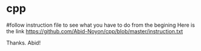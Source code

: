 # cpp

#follow instruction file to see what you have to do from the begining
Here is the link https://github.com/Abid-Noyon/cpp/blob/master/instruction.txt

Thanks. Abid!
